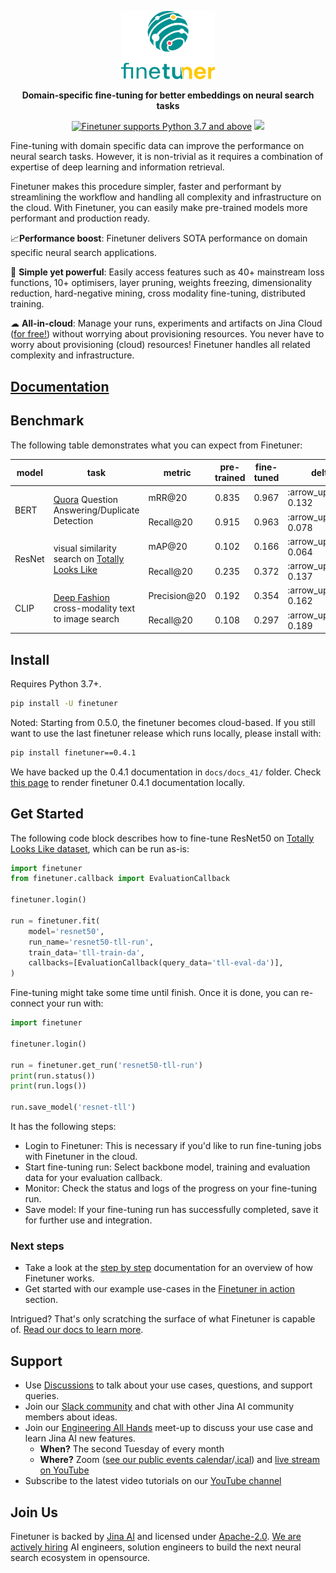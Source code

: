 <p align="center">
<img src="https://github.com/jina-ai/finetuner/blob/main/docs/_static/finetuner-logo-ani.svg?raw=true" alt="Finetuner logo: Finetuner helps you to create experiments in order to improve embeddings on search tasks. It accompanies you to deliver the last mile of performance-tuning for neural search applications." width="150px">
</p>


<p align="center">
<b>Domain-specific fine-tuning for better embeddings on neural search tasks</b>
</p>

<p align=center>
<a href="https://pypi.org/project/finetuner/"><img src="https://img.shields.io/badge/Python-3.7%2B-blue alt="Python 3.7" title="Finetuner supports Python 3.7 and above"></a>
<a href="https://slack.jina.ai"><img src="https://img.shields.io/badge/Slack-2.2k%2B-blueviolet?logo=slack&amp;logoColor=white"></a>
</p>

<!-- start elevator-pitch -->

Fine-tuning with domain specific data can improve the performance on neural search tasks.
However, it is non-trivial as it requires a combination of expertise of deep learning and information retrieval.

Finetuner makes this procedure simpler, faster and performant by streamlining the workflow and handling all complexity and infrastructure on the cloud.
With Finetuner, you can easily make pre-trained models more performant and production ready.

📈**Performance boost**: Finetuner delivers SOTA performance on domain specific neural search applications.

🔱 **Simple yet powerful**: Easily access features such as 40+ mainstream loss functions, 10+ optimisers, layer pruning, weights freezing, dimensionality reduction, hard-negative mining, cross modality fine-tuning, distributed training. 

☁ **All-in-cloud**: Manage your runs, experiments and artifacts on Jina Cloud ([for free!](https://docs.google.com/forms/d/e/1FAIpQLSeoEhJM_TWMgZyEgJBBpf33JddcWQgXHNglNjVMIOvlLjk-4A/viewform)) without worrying about provisioning resources. You never have to worry about provisioning (cloud) resources! Finetuner handles all related complexity and infrastructure.

<!-- end elevator-pitch -->

## [Documentation](https://finetuner.jina.ai/)

## Benchmark

The following table demonstrates what you can expect from Finetuner:

<table>
<thead>
  <tr>
    <th>model</th>
    <th>task</th>
    <th>metric</th>
    <th>pre-trained</th>
    <th>fine-tuned</th>
    <th>delta</th>
    <th>time</th>
  </tr>
</thead>
<tbody>
  <tr>
    <td rowspan="2">BERT</td>
    <td rowspan="2"><a href="https://www.kaggle.com/c/quora-question-pairs">Quora</a> Question Answering/Duplicate Detection</td>
    <td>mRR@20</td>
    <td>0.835</td>
    <td>0.967</td>
    <td>:arrow_up_small: 0.132</td>
    <td rowspan="2">14 min</td>
  </tr>
  <tr>
    <td>Recall@20</td>
    <td>0.915</td>
    <td>0.963</td>
    <td>:arrow_up_small: 0.078</td>
  </tr>
  <tr>
    <td rowspan="2">ResNet</td>
    <td rowspan="2">visual similarity search on <a href="https://sites.google.com/view/totally-looks-like-dataset">Totally Looks Like</a></td>
    <td>mAP@20</td>
    <td>0.102</td>
    <td>0.166</td>
    <td>:arrow_up_small: 0.064</td>
    <td rowspan="2">47 min</td>
  </tr>
  <tr>
    <td>Recall@20</td>
    <td>0.235</td>
    <td>0.372</td>
    <td>:arrow_up_small: 0.137</td>
  </tr>
  <tr>
    <td rowspan="2">CLIP</td>
    <td rowspan="2"><a href="https://mmlab.ie.cuhk.edu.hk/projects/DeepFashion.html">Deep Fashion</a> cross-modality text to image search</td>
    <td>Precision@20</td>
    <td>0.192</td>
    <td>0.354</td>
    <td>:arrow_up_small: 0.162</td>
    <td rowspan="2">41 min</td>
  </tr>
  <tr>
    <td>Recall@20</td>
    <td>0.108</td>
    <td>0.297</td>
    <td>:arrow_up_small: 0.189</td>
  </tr>

</tbody>
</table>

## Install

Requires Python 3.7+.

```bash
pip install -U finetuner
```

Noted: Starting from 0.5.0, the finetuner becomes cloud-based.
If you still want to use the last finetuner release which runs locally, please install with:

```bash
pip install finetuner==0.4.1
```

We have backed up the 0.4.1 documentation in `docs/docs_41/` folder.
Check [this page](docs/docs_41/README.md) to render finetuner 0.4.1 documentation locally.

## Get Started

The following code block describes how to fine-tune ResNet50 on [Totally Looks Like dataset](https://sites.google.com/view/totally-looks-like-dataset), which can be run as-is:
```python
import finetuner
from finetuner.callback import EvaluationCallback

finetuner.login()

run = finetuner.fit(
    model='resnet50',
    run_name='resnet50-tll-run',
    train_data='tll-train-da',
    callbacks=[EvaluationCallback(query_data='tll-eval-da')],
)
```

Fine-tuning might take some time until finish.
Once it is done, you can re-connect your run with:

```python
import finetuner

finetuner.login()

run = finetuner.get_run('resnet50-tll-run')
print(run.status())
print(run.logs())

run.save_model('resnet-tll')
```

It has the following steps:

  * Login to Finetuner: This is necessary if you'd like to run fine-tuning jobs with Finetuner in the cloud.
  * Start fine-tuning run: Select backbone model, training and evaluation data for your evaluation callback.
  * Monitor: Check the status and logs of the progress on your fine-tuning run.
  * Save model: If your fine-tuning run has successfully completed, save it for further use and integration.

### Next steps

- Take a look at the [step by step](https://ft-docs-polish--jina-docs.netlify.app/2_step_by_step/) documentation for an overview of how Finetuner works.
- Get started with our example use-cases in the [Finetuner in action](https://ft-docs-polish--jina-docs.netlify.app/3_finetuner_in_action/) section.

Intrigued? That's only scratching the surface of what Finetuner is capable of. [Read our docs to learn more](https://finetuner.jina.ai/).

<!-- start support-pitch -->
## Support

- Use [Discussions](https://github.com/jina-ai/finetuner/discussions) to talk about your use cases, questions, and
  support queries.
- Join our [Slack community](https://slack.jina.ai) and chat with other Jina AI community members about ideas.
- Join our [Engineering All Hands](https://youtube.com/playlist?list=PL3UBBWOUVhFYRUa_gpYYKBqEAkO4sxmne) meet-up to discuss your use case and learn Jina AI new features.
    - **When?** The second Tuesday of every month
    - **Where?**
      Zoom ([see our public events calendar](https://calendar.google.com/calendar/embed?src=c_1t5ogfp2d45v8fit981j08mcm4%40group.calendar.google.com&ctz=Europe%2FBerlin)/[.ical](https://calendar.google.com/calendar/ical/c_1t5ogfp2d45v8fit981j08mcm4%40group.calendar.google.com/public/basic.ics))
      and [live stream on YouTube](https://youtube.com/c/jina-ai)
- Subscribe to the latest video tutorials on our [YouTube channel](https://youtube.com/c/jina-ai)

## Join Us

Finetuner is backed by [Jina AI](https://jina.ai) and licensed under [Apache-2.0](./LICENSE). [We are actively hiring](https://jobs.jina.ai) AI engineers, solution engineers to build the next neural search ecosystem in opensource.

<!-- end support-pitch -->